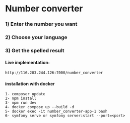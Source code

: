 # Number converter

### 1) Enter the number you want
### 2) Choose your language
### 3) Get the spelled result

#### Live implementation: 
``http://116.203.244.126:7000/number_converter``

#### installation with docker

``1- composer update``<br>
``2- npm install``<br>
``3- npm run dev``<br>
``4- docker compose up --build -d``<br>
``5- docker exec -it number_converter-app-1 bash``<br>
``6- symfony serve or symfony server:start --port=<port>``<br>


